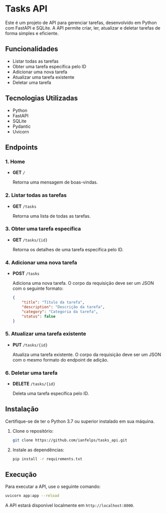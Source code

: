 # Tasks API

Este é um projeto de API para gerenciar tarefas, desenvolvido em Python com FastAPI e SQLite. A API permite criar, ler, atualizar e deletar tarefas de forma simples e eficiente.

## Funcionalidades

- Listar todas as tarefas
- Obter uma tarefa específica pelo ID
- Adicionar uma nova tarefa
- Atualizar uma tarefa existente
- Deletar uma tarefa

## Tecnologias Utilizadas

- Python
- FastAPI
- SQLite
- Pydantic
- Uvicorn

## Endpoints

### 1. Home

- **GET** `/`
  
  Retorna uma mensagem de boas-vindas.

### 2. Listar todas as tarefas

- **GET** `/tasks`
  
  Retorna uma lista de todas as tarefas.

### 3. Obter uma tarefa específica

- **GET** `/tasks/{id}`
  
  Retorna os detalhes de uma tarefa específica pelo ID.

### 4. Adicionar uma nova tarefa

- **POST** `/tasks`
  
  Adiciona uma nova tarefa. O corpo da requisição deve ser um JSON com o seguinte formato:

  ```json
  {
      "title": "Título da tarefa",
      "description": "Descrição da tarefa",
      "category": "Categoria da tarefa",
      "status": false
  }
  ```

### 5. Atualizar uma tarefa existente

- **PUT** `/tasks/{id}`
  
  Atualiza uma tarefa existente. O corpo da requisição deve ser um JSON com o mesmo formato do endpoint de adição.

### 6. Deletar uma tarefa

- **DELETE** `/tasks/{id}`
  
  Deleta uma tarefa específica pelo ID.

## Instalação

Certifique-se de ter o Python 3.7 ou superior instalado em sua máquina.

1. Clone o repositório:

   ```bash
   git clone https://github.com/ianfelps/tasks_api.git
   ```

2. Instale as dependências:

   ```bash
   pip install -r requirements.txt
   ```

## Execução

Para executar a API, use o seguinte comando:

```bash
uvicorn app:app --reload
```

A API estará disponível localmente em `http://localhost:8000`.